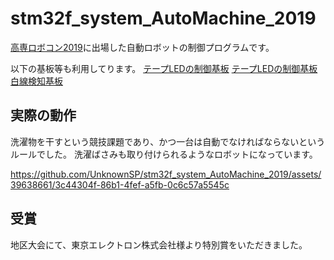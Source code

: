 # stm32f_system_AutoMachine_2019
[高専ロボコン2019](https://official-robocon.com/history/kosen/history/32th/)に出場した自動ロボットの制御プログラムです。

以下の基板等も利用してります。
[テープLEDの制御基板](https://github.com/UnknownSP/PIC16f1938-RBKN-TapeLED-Sending)
[テープLEDの制御基板](https://github.com/UnknownSP/PIC16f1938-RBKN-TapeLED-Com)
[白線検知基板](https://github.com/UnknownSP/PIC16F-PHOLATO-KIBAN-TEMPLATE)

## 実際の動作

洗濯物を干すという競技課題であり、かつ一台は自動でなければならないというルールでした。
洗濯ばさみも取り付けられるようなロボットになっています。

https://github.com/UnknownSP/stm32f_system_AutoMachine_2019/assets/39638661/3c44304f-86b1-4fef-a5fb-0c6c57a5545c

## 受賞
地区大会にて、東京エレクトロン株式会社様より特別賞をいただきました。
